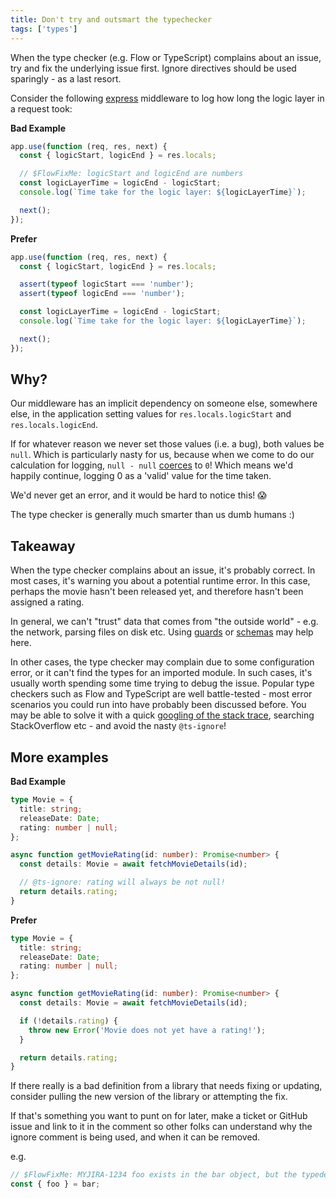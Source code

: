 ```yaml
---
title: Don't try and outsmart the typechecker
tags: ['types']
---
```


When the type checker (e.g. Flow or TypeScript) complains about an issue, try and
fix the underlying issue first. Ignore directives should be used sparingly - as a
last resort.

Consider the following [express][express] middleware to log how long the logic
layer in a request took:

[express]: https://expressjs.com/

**Bad Example**

```js
app.use(function (req, res, next) {
  const { logicStart, logicEnd } = res.locals;

  // $FlowFixMe: logicStart and logicEnd are numbers
  const logicLayerTime = logicEnd - logicStart;
  console.log(`Time take for the logic layer: ${logicLayerTime}`);

  next();
});
```

**Prefer**

```js
app.use(function (req, res, next) {
  const { logicStart, logicEnd } = res.locals;

  assert(typeof logicStart === 'number');
  assert(typeof logicEnd === 'number');

  const logicLayerTime = logicEnd - logicStart;
  console.log(`Time take for the logic layer: ${logicLayerTime}`);

  next();
});
```

## Why?

Our middleware has an implicit dependency on someone else, somewhere else, in the
application setting values for `res.locals.logicStart` and `res.locals.logicEnd`.

If for whatever reason we never set those values (i.e. a bug), both values be
`null`. Which is particularly nasty for us, because when we come to do our
calculation for logging, `null - null` [coerces][coercion] to `0`! Which means
we'd happily continue, logging 0 as a 'valid' value for the time taken.

We'd never get an error, and it would be hard to notice this! 😱

[coercion]: https://developer.mozilla.org/en-US/docs/Glossary/Type_coercion

The type checker is generally much smarter than us dumb humans :)

## Takeaway

When the type checker complains about an issue, it's probably correct. In most
cases, it's warning you about a potential runtime error. In this case, perhaps
the movie hasn't been released yet, and therefore hasn't been assigned a rating.

In general, we can't "trust" data that comes from "the outside world" - e.g.
the network, parsing files on disk etc. Using [guards][guards] or [schemas](ajv)
may help here.

[guards]: /return-early/
[ajv]: https://github.com/ajv-validator/ajv

In other cases, the type checker may complain due to some configuration error, or
it can't find the types for an imported module. In such cases, it's usually worth
spending some time trying to debug the issue. Popular type checkers such as Flow
and TypeScript are well battle-tested - most error scenarios you could run into
have probably been discussed before. You may be able to solve it with a quick
[googling of the stack trace](how-to-google), searching StackOverflow etc - and
avoid the nasty `@ts-ignore`!

[how-to-google]: https://dev.to/swyx/how-to-google-your-errors-2l6o

## More examples

**Bad Example**

```typescript
type Movie = {
  title: string;
  releaseDate: Date;
  rating: number | null;
};

async function getMovieRating(id: number): Promise<number> {
  const details: Movie = await fetchMovieDetails(id);

  // @ts-ignore: rating will always be not null!
  return details.rating;
}
```

**Prefer**

```typescript
type Movie = {
  title: string;
  releaseDate: Date;
  rating: number | null;
};

async function getMovieRating(id: number): Promise<number> {
  const details: Movie = await fetchMovieDetails(id);

  if (!details.rating) {
    throw new Error('Movie does not yet have a rating!');
  }

  return details.rating;
}
```

If there really is a bad definition from a library that needs fixing or
updating, consider pulling the new version of the library or attempting the fix.

If that's something you want to punt on for later, make a ticket or GitHub issue
and link to it in the comment so other folks can understand why the ignore comment
is being used, and when it can be removed.

e.g.

```js
// $FlowFixMe: MYJIRA-1234 foo exists in the bar object, but the typedefs for MyBarLibrary aren't up to date yet.
const { foo } = bar;
```
